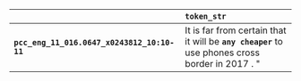 |                                             | `token_str`                                                                                       |
|:--------------------------------------------|:--------------------------------------------------------------------------------------------------|
| **`pcc_eng_11_016.0647_x0243812_10:10-11`** | It is far from certain that it will be __``any cheaper``__ to use phones cross border in 2017 . " |